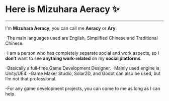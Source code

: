 # Here is Mizuhara Aeracy ✨

---

I'm **Mizuhara Aeracy**, you can call me **Aeracy** or **Ary**.

-The main languages used are English, Simplified Chinese and Traditional Chinese. 

-I am a person who has completely separate social and work aspects, so I **don’t** want to see **anything work-related** on my **social platforms**.  

-Basically a full-time Game Development Designer. 
   -Mainly used engine is Unity/UE4. 
   -Game Maker Studio, Solar2D, and Godot can also be used, but I’m not that professional. 
  
-For any game development projects, you can come to me as long as I can help. 
